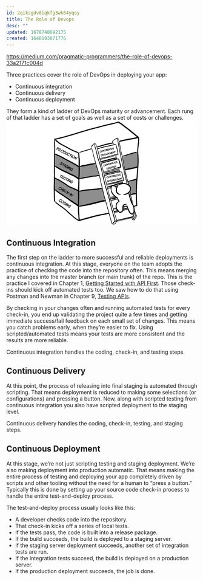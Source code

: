 ```yaml
---
id: 2qiksgdv8iqkfg3wk64yqoy
title: The Role of Devops
desc: ""
updated: 1678748692175
created: 1648193871776
---
```


https://medium.com/pragmatic-programmers/the-role-of-devops-33a2171c004d

Three practices cover the role of DevOps in deploying your app:

- Continuous integration
- Continuous delivery
- Continuous deployment

They form a kind of ladder of DevOps maturity or advancement. Each rung of that ladder has a set of goals as well as a set of costs or challenges.
![ladder of devops](/assets/images/the-role-of-devops.webp)

## Continuous Integration

The first step on the ladder to more successful and reliable deployments is continuous integration. At this stage, everyone on the team adopts the practice of checking the code into the repository often. This means merging any changes into the master branch (or main trunk) of the repo. This is the practice I covered in Chapter 1, [Getting Started with API First](https://medium.com/@pragprog/chapter-1-getting-started-with-api-first-c48ac3a7186). Those check-ins should kick off automated tests too. We saw how to do that using Postman and Newman in Chapter 9, [Testing APIs](https://medium.com/@pragprog/chapter-9-testing-apis-d8684ba54e56).

By checking in your changes often and running automated tests for every check-in, you end up validating the project quite a few times and getting immediate success/fail feedback on each small set of changes. This means you catch problems early, when they’re easier to fix. Using scripted/automated tests means your tests are more consistent and the results are more reliable.

Continuous integration handles the coding, check-in, and testing steps.

## Continuous Delivery

At this point, the process of releasing into final staging is automated through scripting. That means deployment is reduced to making some selections (or configurations) and pressing a button. Now, along with scripted testing from continuous integration you also have scripted deployment to the staging level.

Continuous delivery handles the coding, check-in, testing, and staging steps.

## Continuous Deployment

At this stage, we’re not just scripting testing and staging deployment. We’re also making deployment into production automatic. That means making the entire process of testing and deploying your app completely driven by scripts and other tooling without the need for a human to “press a button.” Typically this is done by setting up your source code check-in process to handle the entire test-and-deploy process.

The test-and-deploy process usually looks like this:

- A developer checks code into the repository.
- That check-in kicks off a series of local tests.
- If the tests pass, the code is built into a release package.
- If the build succeeds, the build is deployed to a staging server.
- If the staging server deployment succeeds, another set of integration tests are run.
- If the integration tests succeed, the build is deployed on a production server.
- If the production deployment succeeds, the job is done.
